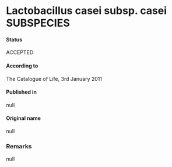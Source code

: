 Lactobacillus casei subsp. casei SUBSPECIES
=======

#### Status
ACCEPTED

#### According to
The Catalogue of Life, 3rd January 2011

#### Published in
null

#### Original name
null

### Remarks
null